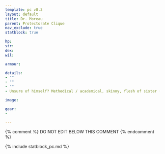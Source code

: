 ```yaml
---
template: pc v0.3
layout: default
title: Dr. Moreau
parent: Protectorate Clique
nav_exclude: true
statblock: true

hp: 
str: 
dex: 
wil: 

armour: 

details:
- ""
- ""
- ""
- Unsure of himself? Methodical / academical, skinny, flesh of sister (Julia) is the mollusk on his splayer. 28 yo.

image: 

gear:
-

---
```


{% comment %}
DO NOT EDIT BELOW THIS COMMENT
{% endcomment %}

{% include statblock_pc.md %}
